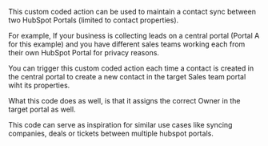 This custom coded action can be used to maintain a contact sync between two HubSpot Portals (limited to contact properties).

For example, If your business is collecting leads on a central portal (Portal A for this example) and you have different sales teams working each from their own HubSpot Portal for privacy reasons. 

You can trigger this custom coded action each time a contact is created in the central portal to create a new contact in the target Sales team portal wiht its properties.

What this code does as well, is that it assigns the correct Owner in the target portal as well.

This code can serve as inspiration for similar use cases like syncing companies, deals or tickets between multiple hubspot portals.
